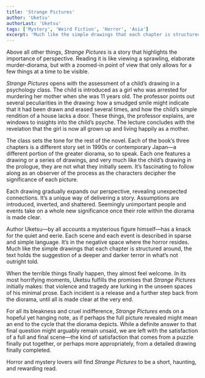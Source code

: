 ```yaml
---
title: 'Strange Pictures'
author: 'Uketsu'
authorLast: 'Uketsu'
tags: ['Mystery', 'Weird Fiction', 'Horror', 'Asia']
excerpt: 'Much like the simple drawings that each chapter is structured around, the text holds the suggestion of a deeper and darker terror in what’s not outright told.'
---
```


Above all other things, *Strange Pictures* is a story that highlights the importance of perspective. Reading it is like viewing a sprawling, elaborate murder-diorama, but with a zoomed-in point of view that only allows for a few things at a time to be visible.

*Strange Pictures* opens with the assessment of a child’s drawing in a psychology class. The child is introduced as a girl who was arrested for murdering her mother when she was 11 years old. The professor points out several peculiarities in the drawing: how a smudged smile might indicate that it had been drawn and erased several times, and how the child’s simple rendition of a house lacks a door. These things, the professor explains, are windows to insights into the child’s psyche. The lecture concludes with the revelation that the girl is now all grown up and living happily as a mother.

The class sets the tone for the rest of the novel. Each of the book’s three chapters is a different story set in 1990s or contemporary Japan&mdash;a different portion of the greater diorama, so to speak. Each one features a drawing or a series of drawings, and very much like the child’s drawing in the prologue, they are not what they initially seem. It’s fascinating to follow along as an observer of the process as the characters decipher the significance of each picture. 

Each drawing gradually expands our perspective, revealing unexpected connections. It’s a unique way of delivering a story. Assumptions are introduced, inverted, and shattered. Seemingly unimportant people and events take on a whole new significance once their role within the diorama is made clear.

Author Uketsu&mdash;by all accounts a mysterious figure himself&mdash;has a knack for the quiet and eerie. Each scene and each event is described in sparse and simple language. It’s in the negative space where the horror resides. Much like the simple drawings that each chapter is structured around, the text holds the suggestion of a deeper and darker terror in what’s not outright told.

When the terrible things finally happen, they almost feel welcome. In its most horrifying moments, Uketsu fulfills the promises that *Strange Pictures* initially makes: that violence and tragedy are lurking in the unseen spaces of his minimal prose. Each incident is a release and a further step back from the diorama, until all is made clear at the very end.

For all its bleakness and cruel indifference, *Strange Pictures* ends on a hopeful yet hanging note, as if perhaps the full picture revealed might mean an end to the cycle that the diorama depicts. While a definite answer to that final question might arguably remain unsaid, we are left with the satisfaction of a full and final scene&mdash;the kind of satisfaction that comes from a puzzle finally put together, or perhaps more appropriately, from a detailed drawing finally completed.

Horror and mystery lovers will find *Strange Pictures* to be a short, haunting, and rewarding read.